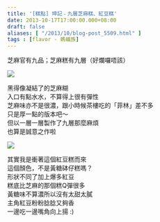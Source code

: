 ```yaml
---
title: '[糕點] 坤記﹣九層芝麻糕、紅豆糕'
date: 2013-10-17T17:00:00.000+08:00
draft: false
aliases: [ "/2013/10/blog-post_5509.html" ]
tags : [flavor - 螞蟻族]
---
```


芝麻官有九品；芝麻糕有九層（好爛囉唔該）  

![](/images/kwankeestore.jpg)

黑得像凝結了的芝麻糊  
入口有點水水，不算得上很有彈性  
芝麻味亦不是很濃，跟小時候茶樓吃的「菲林」差不多  
只是厚一點的版本吧～  
但以一層一層製作了九層那麼麻煩  
也算是誠意之作啦  

![](/images/kwankeestore1.jpg)

其實我是衝著這個紅豆糕而來  
這個顏色，不是黃糖砵仔糕嗎？  
形狀不同了加上爆多紅豆  
糕底比芝麻的那個糕Q彈很多  
黃糖味不算濃所以沒有太甜太膩  
主角紅豆粉粉腍腍又夠香  
一邊吃一邊嘴角向上揚 :)
